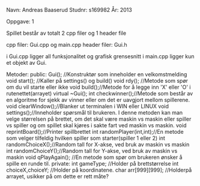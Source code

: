 Navn: Andreas Baaserud
Studnr: s169982
År: 2013

Oppgave: 1

Spillet består av totalt 2 cpp filer og 1 header file

cpp filer: Gui.cpp og main.cpp
header filer: Gui.h

i Gui.cpp ligger all funksjonalitet og grafisk grensesnitt
i main.cpp ligger kun et objekt av Gui.

Metoder:
    public:
        Gui(); //Konstruktør som inneholder en velkomstmelding
        void start(); //Kaller på settings() og build()
        void rdy(); //Metode som spør om du vil starte eller ikke
        void build();//Metode for å legge inn 'X' eller 'O' i rutenettet(arrayet)
        virtual ~Gui();
        int checkwinner();//Metode som består av en algoritme for sjekk av vinner eller om det er uavgjort mellom spillerene.
        void clearWindow();//Blanker ut terminalen i WIN eller LINUX
        void settings();//Inneholder spørsmål til brukeren. I denne metoden kan man velge størrelsen på brettet, om det skal være maskin vs maskin eller spiller vs spiller og om spillet skal kjøres i sakte fart ved maskin vs maskin.
        void reprintBoard();//Printer spillbrettet
        int randomPlayer(int,int);//En metode som velger tilfeldig hvilken spiller som starter(spiller 1 eller 2)
        int randomChoiceX();//Random tall for X-akse, ved bruk av maskin vs maskin
        int randomChoiceY();//Random tall for Y-akse, ved bruk av maskin vs maskin
        void qPlayAgain(); //En metode som spør om brukeren ønsker å spille en runde til.
    private:
        int gameType; //Holder på brettstørrelse
        int choiceX,choiceY; //Holder på koordinatene.
        char arr[999][999]; //Holderpå arrayet, usikker på om dette er rett måte?
